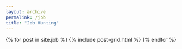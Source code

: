 ```yaml
---
layout: archive
permalink: /job
title: "Job Hunting"
---
```


<div class="tiles">
  {% for post in site.job %}
    {% include post-grid.html %}
  {% endfor %}
</div>